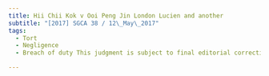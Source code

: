 ```yaml
---
title: Hii Chii Kok v Ooi Peng Jin London Lucien and another 
subtitle: "[2017] SGCA 38 / 12\_May\_2017"
tags:
  - Tort
  - Negligence
  - Breach of duty This judgment is subject to final editorial corrections approved by the court and/or redaction pursuant to the publisher’s duty in compliance with the law, for publication in LawNet and/or the Singapore Law Reports.

---
```


